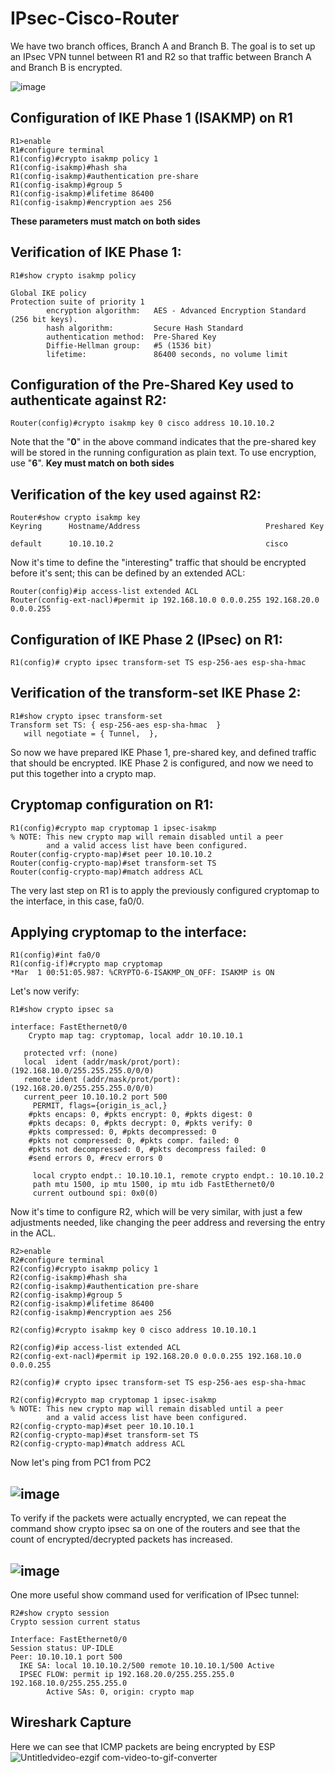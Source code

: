 # IPsec-Cisco-Router
We have two branch offices, Branch A and Branch B. The goal is to set up an IPsec VPN tunnel between R1 and R2 so that traffic between Branch A and Branch B is encrypted.

![image](https://github.com/xtrikerpd/IPsec-Cisco-Router/assets/77069512/be37ad81-8f7d-405b-8c77-c5df4a511f94)

## Configuration of IKE Phase 1 (ISAKMP) on R1
```
R1>enable
R1#configure terminal
R1(config)#crypto isakmp policy 1
R1(config-isakmp)#hash sha
R1(config-isakmp)#authentication pre-share
R1(config-isakmp)#group 5
R1(config-isakmp)#lifetime 86400
R1(config-isakmp)#encryption aes 256
```
**These parameters must match on both sides**
## Verification of IKE Phase 1:
```
R1#show crypto isakmp policy

Global IKE policy
Protection suite of priority 1
        encryption algorithm:   AES - Advanced Encryption Standard (256 bit keys).
        hash algorithm:         Secure Hash Standard
        authentication method:  Pre-Shared Key
        Diffie-Hellman group:   #5 (1536 bit)
        lifetime:               86400 seconds, no volume limit
```
## Configuration of the Pre-Shared Key used to authenticate against R2:
```
Router(config)#crypto isakmp key 0 cisco address 10.10.10.2
```
Note that the "**0**" in the above command indicates that the pre-shared key will be stored in the running configuration as plain text. To use encryption, use "**6**". 
**Key must match on both sides**
## Verification of the key used against R2:
```
Router#show crypto isakmp key
Keyring      Hostname/Address                            Preshared Key

default      10.10.10.2                                  cisco
```
Now it's time to define the "interesting" traffic that should be encrypted before it's sent; this can be defined by an extended ACL:
```
Router(config)#ip access-list extended ACL
Router(config-ext-nacl)#permit ip 192.168.10.0 0.0.0.255 192.168.20.0 0.0.0.255
```
## Configuration of IKE Phase 2 (IPsec) on R1:
```
R1(config)# crypto ipsec transform-set TS esp-256-aes esp-sha-hmac
```
## Verification of the transform-set IKE Phase 2:
```
R1#show crypto ipsec transform-set
Transform set TS: { esp-256-aes esp-sha-hmac  }
   will negotiate = { Tunnel,  },
```
So now we have prepared IKE Phase 1, pre-shared key, and defined traffic that should be encrypted. IKE Phase 2 is configured, and now we need to put this together into a crypto map.
## Cryptomap configuration on R1:
```
R1(config)#crypto map cryptomap 1 ipsec-isakmp
% NOTE: This new crypto map will remain disabled until a peer
        and a valid access list have been configured.
Router(config-crypto-map)#set peer 10.10.10.2
Router(config-crypto-map)#set transform-set TS
Router(config-crypto-map)#match address ACL
```
The very last step on R1 is to apply the previously configured cryptomap to the interface, in this case, fa0/0.
## Applying cryptomap to the interface:
```
R1(config)#int fa0/0
R1(config-if)#crypto map cryptomap
*Mar  1 00:51:05.987: %CRYPTO-6-ISAKMP_ON_OFF: ISAKMP is ON
```
Let's now verify:
```
R1#show crypto ipsec sa

interface: FastEthernet0/0
    Crypto map tag: cryptomap, local addr 10.10.10.1

   protected vrf: (none)
   local  ident (addr/mask/prot/port): (192.168.10.0/255.255.255.0/0/0)
   remote ident (addr/mask/prot/port): (192.168.20.0/255.255.255.0/0/0)
   current_peer 10.10.10.2 port 500
     PERMIT, flags={origin_is_acl,}
    #pkts encaps: 0, #pkts encrypt: 0, #pkts digest: 0
    #pkts decaps: 0, #pkts decrypt: 0, #pkts verify: 0
    #pkts compressed: 0, #pkts decompressed: 0
    #pkts not compressed: 0, #pkts compr. failed: 0
    #pkts not decompressed: 0, #pkts decompress failed: 0
    #send errors 0, #recv errors 0

     local crypto endpt.: 10.10.10.1, remote crypto endpt.: 10.10.10.2
     path mtu 1500, ip mtu 1500, ip mtu idb FastEthernet0/0
     current outbound spi: 0x0(0)
```
Now it's time to configure R2, which will be very similar, with just a few adjustments needed, like changing the peer address and reversing the entry in the ACL.
```
R2>enable
R2#configure terminal
R2(config)#crypto isakmp policy 1
R2(config-isakmp)#hash sha
R2(config-isakmp)#authentication pre-share
R2(config-isakmp)#group 5
R2(config-isakmp)#lifetime 86400
R2(config-isakmp)#encryption aes 256

R2(config)#crypto isakmp key 0 cisco address 10.10.10.1

R2(config)#ip access-list extended ACL
R2(config-ext-nacl)#permit ip 192.168.20.0 0.0.0.255 192.168.10.0 0.0.0.255

R2(config)# crypto ipsec transform-set TS esp-256-aes esp-sha-hmac

R2(config)#crypto map cryptomap 1 ipsec-isakmp
% NOTE: This new crypto map will remain disabled until a peer
        and a valid access list have been configured.
R2(config-crypto-map)#set peer 10.10.10.1
R2(config-crypto-map)#set transform-set TS
R2(config-crypto-map)#match address ACL
```
Now let's ping from PC1 from PC2
## ![image](https://github.com/xtrikerpd/IPsec-Cisco-Router/assets/77069512/e154f023-56a2-477d-a33d-e431710b2847)

To verify if the packets were actually encrypted, we can repeat the command show crypto ipsec sa on one of the routers and see that the count of encrypted/decrypted packets has increased.
## ![image](https://github.com/xtrikerpd/IPsec-Cisco-Router/assets/77069512/5d77b9e6-50bc-4a66-8556-cecbad483489)

One more useful show command used for verification of IPsec tunnel:
```
R2#show crypto session
Crypto session current status

Interface: FastEthernet0/0
Session status: UP-IDLE
Peer: 10.10.10.1 port 500
  IKE SA: local 10.10.10.2/500 remote 10.10.10.1/500 Active
  IPSEC FLOW: permit ip 192.168.20.0/255.255.255.0 192.168.10.0/255.255.255.0
        Active SAs: 0, origin: crypto map
```
## Wireshark Capture
Here we can see that ICMP packets are being encrypted by ESP
![Untitledvideo-ezgif com-video-to-gif-converter](https://github.com/xtrikerpd/IPsec-Cisco-Router/assets/77069512/35cdada9-379e-4bdb-85ce-e1d25140185d)

